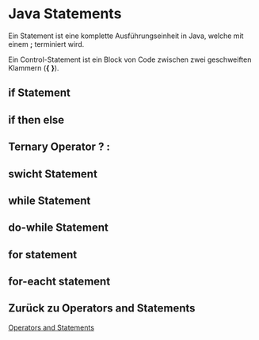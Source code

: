 # Java Statements

Ein Statement ist eine komplette Ausführungseinheit in Java, welche mit einem **;** terminiert wird.

Ein Control-Statement ist ein Block von Code zwischen zwei geschweiften Klammern (**{** **}**).

## if Statement

## if then else

## Ternary Operator ? :

## swicht Statement

## while Statement

## do-while Statement

## for statement

## for-eacht statement

##



## Zurück zu Operators and Statements
[Operators and Statements](OperatorsAndStatements.md) 